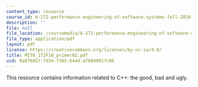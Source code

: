 ```yaml
---
content_type: resource
course_id: 6-172-performance-engineering-of-software-systems-fall-2010
description: ''
file: null
file_location: /coursemedia/6-172-performance-engineering-of-software-systems-fall-2010/0a8764577d347365644da76849017c06_MIT6_172F10_primer02.pdf
file_type: application/pdf
layout: pdf
license: https://creativecommons.org/licenses/by-nc-sa/4.0/
title: MIT6_172F10_primer02.pdf
uid: 0a876457-7d34-7365-644d-a76849017c06
---
```

This resource contains information related to C++: the good, bad and ugly.